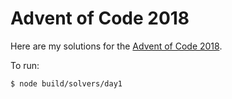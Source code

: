 # Advent of Code 2018

Here are my solutions for the [Advent of Code 2018](https://adventofcode.com/2018).

To run:

```sh
$ node build/solvers/day1
```
